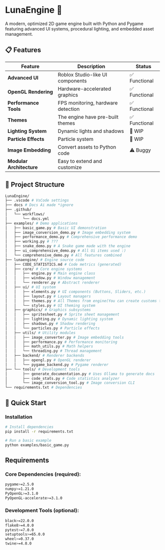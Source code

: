 # LunaEngine 🚀

A modern, optimized 2D game engine built with Python and Pygame featuring advanced UI systems, procedural lighting, and embedded asset management.

## 📋 Features

| Feature | Description | Status |
|---------|-------------|---------|
| **Advanced UI** | Roblox Studio-like UI components | ✅ Functional |
| **OpenGL Rendering** | Hardware-accelerated graphics | ✅ Functional |
| **Performance Tools** | FPS monitoring, hardware detection | ✅ Functional |
| **Themes** | The engine have pre-built themes | ✅ Functional |
| **Lighting System** | Dynamic lights and shadows | 🔄 WIP |
| **Particle Effects** | Particle system | 🔄 WIP |
| **Image Embedding** | Convert assets to Python code | ⚠️ Buggy |
| **Modular Architecture** | Easy to extend and customize | |

## 📁 Project Structure
```bash
LunaEngine/
├── .vscode # VsCode settings
├── docs # Docs Ai made *ignore
├── .github/
│   └── workflows/
│       └── docs.yml
├── examples/ # Demo applications
│   ├── basic_game.py # Basic UI demonstration
│   ├── image_conversion_demo.py # Image embedding system
│   ├── performance_demo.py # Comprehensive performance demo
│   ├── working.py # ???
│   ├── snake_demo.py # A Snake game made with the engine
│   ├── ui_comprehensive_demo.py # All Ui items used :)
│   └── comprehensive_demo.py # All features combined
├── lunaengine/ # Engine source code
│   ├── CODE_STATISTICS.md # Code metrics (generated)
│   ├── core/ # Core engine systems
│   │   ├── engine.py # Main engine class
│   │   ├── window.py # Window management
│   │   └── renderer.py # Abstract renderer
│   ├── ui/ # UI system
│   │   ├── elements.py # UI components (Buttons, Sliders, etc.)
│   │   ├── layout.py # Layout managers
│   │   ├── themes.py # All Themes from engine(You can create customs too.)
│   │   └── styles.py # UI theming system
│   ├── graphics/ # Graphics subsystems
│   │   ├── spritesheet.py # Sprite sheet management
│   │   ├── lighting.py # Dynamic lighting system
│   │   ├── shadows.py # Shadow rendering
│   │   └── particles.py # Particle effects
│   ├── utils/ # Utility modules
│   │   ├── image_converter.py # Image embedding tools
│   │   ├── performance.py # Performance monitoring
│   │   ├── math_utils.py # Math helpers
│   │   └── threading.py # Thread management
│   ├── backend/ # Renderer backends
│   │   ├── opengl.py # OpenGL renderer
│   │   └── pygame_backend.py # Pygame renderer
├── └── tools/ # Development tools
│       ├── generate_documentation.py # Uses Ollama to generate docs
│       ├── code_stats.py # Code statistics analyzer
│       └── image_conversion_tool.py # Image conversion CLI
└── requirements.txt # Dependencies
```


## 🚀 Quick Start

### Installation

```bash
# Install dependencies
pip install -r requirements.txt

# Run a basic example
python examples/basic_game.py
```

## Requirements

### Core Dependencies (required):

```bash
pygame>=2.5.0
numpy>=1.21.0
PyOpenGL>=3.1.0
PyOpenGL-accelerate>=3.1.0
```

### Development Tools (optional):

```bash
black>=22.0.0
flake8>=4.0.0
pytest>=7.0.0
setuptools>=65.0.0
wheel>=0.37.0
twine>=4.0.0
```


